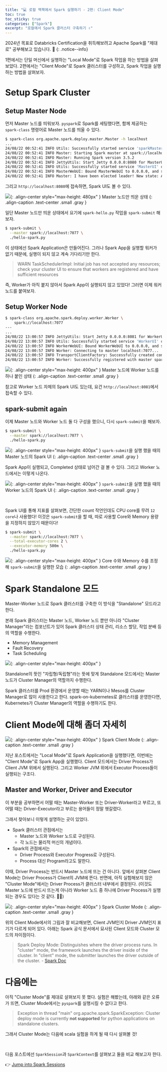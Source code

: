 ```yaml
---
title: "💻 로컬 맥북에서 Spark 실행하기 - 2편: Client Mode"
toc: true
toc_sticky: true
categories: ["Spark"]
excerpt: "로컬에서 Spark 클러스터 구축하기 ✌️"
---
```


2024년 목표로 Databricks Certification을 취득해보려고 Apache Spark를 "제대로" 공부해보고 있습니다. 🎇
{: .notice--info}

1편에서는 단일 머신에서 실행하는 "Local Mode"로 Spark 작업을 하는 방법을 살펴보았다. 2편에서는 "Client Mode"로 Spark 클러스터를 구성하고, Spark 작업을 실행하는 방법을 살펴보자.

# Setup Spark Cluster

## Setup Master Node

먼저 Master 노드를 띄워보자. `pyspark`로 Spark를 세팅했다면, 함께 제공하는 `spark-class` 명령어로 Master 노드를 띄울 수 있다.

```sh
$ spark-class org.apache.spark.deploy.master.Master -h localhost
...
24/08/22 00:52:41 INFO Utils: Successfully started service 'sparkMaster' on port 7077.
24/08/22 00:52:41 INFO Master: Starting Spark master at spark://localhost:7077
24/08/22 00:52:41 INFO Master: Running Spark version 3.5.2
24/08/22 00:52:41 INFO JettyUtils: Start Jetty 0.0.0.0:8080 for MasterUI
24/08/22 00:52:41 INFO Utils: Successfully started service 'MasterUI' on port 8080.
24/08/22 00:52:41 INFO MasterWebUI: Bound MasterWebUI to 0.0.0.0, and started at http://172.30.1.16:8080
24/08/22 00:52:41 INFO Master: I have been elected leader! New state: ALIVE
```

그리고 `http://localhost:8080`에 접속하면, Spark UI도 볼 수 있다.

![](/images/development/spark/spark-master-deploy.png){: .align-center style="max-height: 480px" }
Master 노드만 띄운 상태
{: .align-caption .text-center .small .gray }

일단 Master 노드만 띄운 상태에서 요기에 `spark-hello.py` 작업을 `spark-submit` 해보자.

```sh
$ spark-submit \
  --master spark://localhost:7077 \
  ./hello-spark.py
```

이 상태에선 Spark Application은 만들어진다. 그러나 Spark App을 실행할 워커가 없기 때문에, 실행이 되지 않고 계속 기다리기만 한다.

> WARN TaskSchedulerImpl: Initial job has not accepted any resources; check your cluster UI to ensure that workers are registered and have sufficient resources

즉, Worker가 아직 붙지 않아서 Spark App이 실행되지 않고 있었다! 그러면 이제 워커 노드를 붙여보자.

## Setup Worker Node

```bash
$ spark-class org.apache.spark.deploy.worker.Worker \
    spark://localhost:7077
---
...
24/08/22 13:00:57 INFO JettyUtils: Start Jetty 0.0.0.0:8081 for WorkerUI
24/08/22 13:00:57 INFO Utils: Successfully started service 'WorkerUI' on port 8081.
24/08/22 13:00:57 INFO WorkerWebUI: Bound WorkerWebUI to 0.0.0.0, and started at http://172.16.80.54:8081
24/08/22 13:00:57 INFO Worker: Connecting to master localhost:7077...
24/08/22 13:00:57 INFO TransportClientFactory: Successfully created connection to localhost/127.0.0.1:7077 after 11 ms (0 ms spent in bootstraps)
24/08/22 13:00:57 INFO Worker: Successfully registered with master spark://localhost:7077
```

![](/images/development/spark/spark-cluster-deploy.png){: .align-center style="max-height: 400px" }
Master 노드에 Worker 노드를 하나 붙인 상태
{: .align-caption .text-center .small .gray }

참고로 Worker 노드 자체의 Spark UI도 있는데, 요건 `http://localhost:8081`에서 접속할 수 있다.

## spark-submit again

이제 Master 노드와 Worker 노드 둘 다 구성을 했으니, 다시 `spark-submit`을 해보자.

```sh
$ spark-submit \
  --master spark://localhost:7077 \
  ./hello-spark.py
```

![](/images/development/spark/spark-submit-on-cluster-mode.png){: .align-center style="max-height: 400px" }
`spark-submit`을 실행 했을 때의 Master 노드의 Spark UI
{: .align-caption .text-center .small .gray }

Spark App이 실행되고, Completed 상태로 넘어간 걸 볼 수 있다. 그리고 Worker 노드에서는 이렇게 나온다.

![](/images/development/spark/spark-worker-view.png){: .align-center style="max-height: 400px" }
`spark-submit`을 실행 했을 때의 Worker 노드의 Spark UI
{: .align-caption .text-center .small .gray }

<br/>

Spark UI를 통해 지표를 살펴보면, 간단한 count 작언인데도 CPU core를 무려 `12 core`나 사용했다! 이것은 `spark-submit`을 할 때, 따로 사용할 Core와 Memory 용량을 지정하지 않았기 때문이다!

```sh
$ spark-submit \
  --master spark://localhost:7077 \
  --total-executor-cores 2 \
  --executor-memory 500m \
  ./hello-spark.py
```

![](/images/development/spark/spark-submit-with-custom-spec.png){: .align-center style="max-height: 400px" }
Core 수와 Memory 수를 조정해 `spark-submit`을 실행한 모습
{: .align-caption .text-center .small .gray }

# Spark Standalone 모드

Master-Worker 노드로 Spark 클러스터를 구축한 이 방식을 "Standalone" 모드라고 한다.

본래 Spark 클러스터는 Master 노드, Worker 노드 뿐만 아니라 "Cluster Manager"라는 컴포넌트가 있어 Spark 클러스터 상태 관리, 리소스 할당, 작업 분배 등의 역할을 수행한다.

- Memory Management
- Fault Recovery
- Task Scheduling

![](https://spark.apache.org/docs/latest/img/cluster-overview.png){: .align-center style="max-height: 400px" }

Standalone의 뜻인 "자립형/독립형"라는 뜻에 맞게 Standalone 모드에서는 Master 노드가 Cluster Manager의 역할까지 수행한다.

Spark 클러스터를 Prod 환경에서 운영할 때는 YARN이나 Mesos를 Cluster Manager로 많이 사용한다고 한다.  spark-on-kubernetes로 클러스터를 운영한다면, Kubernetes가 Cluster Manager의 역할을 수행하기도 한다.

# Client Mode에 대해 좀더 자세히

![](/images/development/spark/spark-client-mode.png){: .align-center style="max-height: 400px" }
Spark Client Mode
{: .align-caption .text-center .small .gray }

지난 포스트에서는 "Local Mode"로 Spark Application을 실행했다면, 이번에는 "Client Mode"로 Spark App을 실행했다. Client 모드에서는 Driver Process가 Client JVM 위에서 실행된다. 그리고 Worker JVM 위에서 Executor Process들이 실행되는 구조다.

## Master and Worker, Driver and Executor

이 부분을 공부하면서 어떨 때는 Master-Worker 또는 Driver-Worker라고 부르고, 또 어떨 때는 Driver-Executor라고 부르는 용어들이 정말 헷갈렸다.

그래서 찾아보니 이렇게 설명하는 곳이 있었다.

- Spark 클러스터 관점에서는
  - Master 노드와 Worker 노드로 구성된다.
  - 각 노드는 물리적 머신의 개념이다.
- Spark의 관점에서는
  - Driver Process와 Executor Progress로 구성된다.
  - Process 대신 Program라고도 말한다.

이때, Driver Process는 반드시 Master 노드에 뜨는 건 아니다. 앞에서 살펴본 Client Mode는 Driver Process가 Client의 JVM에 뜬다. 반면에, 아직 실험해보지 않은 "Cluster Mode"에서는 Driver Process가 클러스터 내부에서 결정된다. (이것도 Master 노드에 반드시 뜨는게 아니라 Worker 노드 중 하나에 Driver Process가 실행되는 경우도 있다는 것 같다. 😵‍💫)


![](/images/development/spark/spark-cluster-mode.png){: .align-center style="max-height: 400px" }
Spark Cluster Mode
{: .align-caption .text-center .small .gray }

위의 Client Mode에서의 그림과 잘 비교해보면, Client JVM인지 Driver JVM인지 표기가 다르게 되어 있다. 아래는 Spark 공식 문서에서 묘사된 Client 모드와 Cluster 모드의 차이점이다.

> Spark Deploy Mode: Distinguishes where the driver process runs. In "cluster" mode, the framework launches the driver inside of the cluster. In "client" mode, the submitter launches the driver outside of the cluster. - [Spark Doc](https://spark.apache.org/docs/latest/cluster-overview.html#glossary)


# 다음에는

아직 "Cluster Mode"를 제대로 살펴보지 못 했다. 실험은 해봤는데, 아래와 같은 오류가 뜨면, Cluster Mode에서는 `pyspark`를 실행시킬 수 없다고 한다.

> Exception in thread "main" org.apache.spark.SparkException: Cluster deploy mode is currently **not supported** for python applications on standalone clusters.

그래서 Cluster Mode는 다음에 scala 실험을 하게 될 때 다시 살펴볼 것!

<br/>

다음 포스트에선 `SparkSession`과 `SparkContext`를 살펴보고 둘을 비교 해보고자 한다.

👉 [Jump into Spark Sessions](/2024/08/21/jump-into-spark-sessions/)
